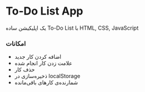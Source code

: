 # To-Do List App

یک اپلیکیشن ساده To-Do List با HTML, CSS, JavaScript

### امکانات

- اضافه کردن کار جدید
- علامت زدن کار انجام شده
- حذف کار
- ذخیره‌سازی در localStorage
- شمارنده‌ی کارهای باقی‌مانده

